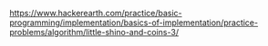 https://www.hackerearth.com/practice/basic-programming/implementation/basics-of-implementation/practice-problems/algorithm/little-shino-and-coins-3/
